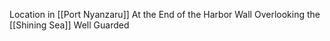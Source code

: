 Location in [[Port Nyanzaru]]
At the End of the Harbor Wall
Overlooking the [[Shining Sea]]
Well Guarded
